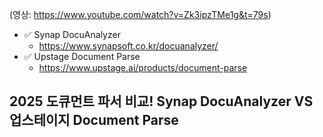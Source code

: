 (영상: https://www.youtube.com/watch?v=Zk3ipzTMe1g&t=79s)
- ✅ Synap DocuAnalyzer
  - https://www.synapsoft.co.kr/docuanalyzer/
- ✅ Upstage Document Parse
  - https://www.upstage.ai/products/document-parse

## 2025 도큐먼트 파서 비교! Synap DocuAnalyzer VS 업스테이지 Document Parse
